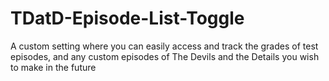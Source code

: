 # TDatD-Episode-List-Toggle
A custom setting where you can easily access and track the grades of test episodes, and any custom episodes of The Devils and the Details you wish to make in the future

